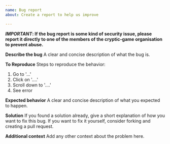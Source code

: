 ```yaml
---
name: Bug report
about: Create a report to help us improve

---
```


**_IMPORTANT_: If the bug report is some kind of security issue, please report it directly to one of the members of the cryptic-game organisation to prevent abuse.**

**Describe the bug**
A clear and concise description of what the bug is.

**To Reproduce**
Steps to reproduce the behavior:
1. Go to '...'
2. Click on '....'
3. Scroll down to '....'
4. See error

**Expected behavior**
A clear and concise description of what you expected to happen.

**Solution**
If you found a solution already, give a short explanation of how you want to fix this bug. If you want to fix it yourself, consider forking and creating a pull request.

**Additional context**
Add any other context about the problem here.
